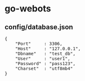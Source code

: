 # go-webots

## config/database.json
<pre>
{
    "Port"     : 3306,
    "Host"     : "127.0.0.1",
    "Dbname"   : "test_db",
    "User"     : "user1",
    "Password" : "pass123",
    "Charset"  : "utf8mb4"
}
</pre>
